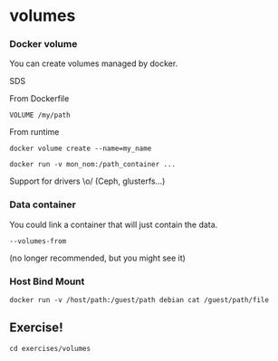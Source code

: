 # volumes



### Docker volume

You can create volumes managed by docker.

SDS


From Dockerfile

`VOLUME /my/path`


From runtime

`docker volume create --name=my_name`

`docker run -v mon_nom:/path_container ...`


Support for drivers \o/ (Ceph, glusterfs...)



### Data container

You could link a container that will just contain the data.

`--volumes-from`

(no longer recommended, but you might see it)



### Host Bind  Mount

`docker run -v /host/path:/guest/path debian cat /guest/path/file`



## Exercise!

```
cd exercises/volumes
```
